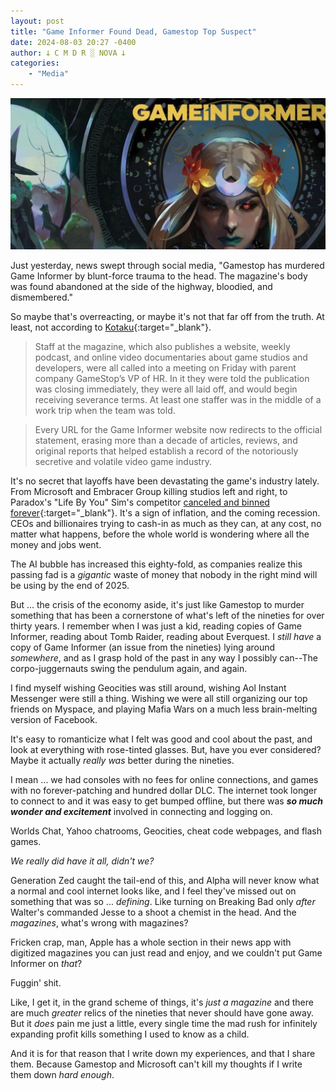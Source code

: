 ```yaml
---
layout: post
title: "Game Informer Found Dead, Gamestop Top Suspect"
date: 2024-08-03 20:27 -0400
author: 𐕣 C M D R ░ NOVA 𐕣
categories:
    - "Media"
---
```

![an image with yellow text reading "Game Informer" with a washed out water color painting of a woman's head, and some scenery from a game](/img/posts/game_informer/informer.png)

Just yesterday, news swept through social media, "Gamestop has murdered Game Informer by blunt-force trauma to the head. The magazine's body was found abandoned at the side of the highway, bloodied, and dismembered."

So maybe that's overreacting, or maybe it's not that far off from the truth. At least, not according to [Kotaku](https://kotaku.com/game-informer-gamestop-meme-stock-gme-last-issue-1851611973){:target="_blank"}.

>Staff at the magazine, which also publishes a website, weekly podcast, and online video documentaries about game studios and developers, were all called into a meeting on Friday with parent company GameStop’s VP of HR. In it they were told the publication was closing immediately, they were all laid off, and would begin receiving severance terms. At least one staffer was in the middle of a work trip when the team was told. 

> Every URL for the Game Informer website now redirects to the official statement, erasing more than a decade of articles, reviews, and original reports that helped establish a record of the notoriously secretive and volatile video game industry.

It's no secret that layoffs have been devastating the game's industry lately. From Microsoft and Embracer Group killing studios left and right, to Paradox's "Life By You" Sim's competitor [canceled and binned forever](https://www.reddit.com/r/LifeByYou/comments/1di7fqe/life_by_you_is_cancelled/){:target="_blank"}. It's a sign of inflation, and the coming recession. CEOs and billionaires trying to cash-in as much as they can, at any cost, no matter what happens, before the whole world is wondering where all the money and jobs went.

The AI bubble has increased this eighty-fold, as companies realize this passing fad is a *gigantic* waste of money that nobody in the right mind will be using by the end of 2025.

But ... the crisis of the economy aside, it's just like Gamestop to murder something that has been a cornerstone of what's left of the nineties for over thirty years. I remember when I was just a kid, reading copies of Game Informer, reading about Tomb Raider, reading about Everquest. I *still have* a copy of Game Informer (an issue from the nineties) lying around *somewhere*, and as I grasp hold of the past in any way I possibly can--The corpo-juggernauts swing the pendulum again, and again.

I find myself wishing Geocities was still around, wishing Aol Instant Messenger were still a thing. Wishing we were all still organizing our top friends on Myspace, and playing Mafia Wars on a much less brain-melting version of Facebook.

It's easy to romanticize what I felt was good and cool about the past, and look at everything with rose-tinted glasses. But, have you ever considered? Maybe it actually *really was* better during the nineties.

I mean ... we had consoles with no fees for online connections, and games with no forever-patching and hundred dollar DLC. The internet took longer to connect to and it was easy to get bumped offline, but there was ***so much wonder and excitement*** involved in connecting and logging on.

Worlds Chat, Yahoo chatrooms, Geocities, cheat code webpages, and flash games.

*We really did have it all, didn't we?*

Generation Zed caught the tail-end of this, and Alpha will never know what a normal and cool internet looks like, and I feel they've missed out on something that was so ... *defining*. Like turning on Breaking Bad only *after* Walter's commanded Jesse to a shoot a chemist in the head. And the *magazines*, what's wrong with magazines? 

Fricken crap, man, Apple has a whole section in their news app with digitized magazines you can just read and enjoy, and we couldn't put Game Informer on *that*?

Fuggin' shit.

Like, I get it, in the grand scheme of things, it's *just a magazine* and there are much *greater* relics of the nineties that never should have gone away. But it *does* pain me just a little, every single time the mad rush for infinitely expanding profit kills something I used to know as a child.

And it is for that reason that I write down my experiences, and that I share them. Because Gamestop and Microsoft can't kill my thoughts if I write them down *hard enough*.